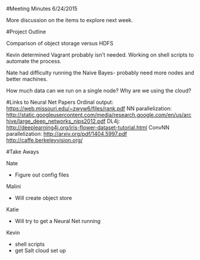 #Meeting Minutes 6/24/2015

More discussion on the items to explore next week.

#Project Outline

Comparison of object storage versus HDFS

Kevin determined Vagrant probably isn't needed. Working on shell scripts to automate the process.

Nate had difficulty running the Naive Bayes- probably need more nodes and better machines.

How much data can we run on a single node? Why are we using the cloud?

#Links to Neural Net Papers
Ordinal output: https://web.missouri.edu/~zwyw6/files/rank.pdf
NN parallelization: http://static.googleusercontent.com/media/research.google.com/en/us/archive/large_deep_networks_nips2012.pdf
DL4j: http://deeplearning4j.org/iris-flower-dataset-tutorial.html
ConvNN parallelization: http://arxiv.org/pdf/1404.5997.pdf
http://caffe.berkeleyvision.org/

#Take Aways  

Nate
* Figure out config files

Malini
* Will create object store

Katie
* Will try to get a Neural Net running

Kevin
* shell scripts
* get Salt cloud set up